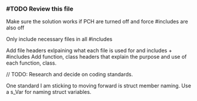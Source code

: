 ### #TODO Review this file

Make sure the solution works if PCH are turned off and force \#includes are also off

Only include necessary files in all \#includes

Add file headers exlpaining what each file is used for and includes + \#includes
Add function, class headers that explain the purpose and use of each function, class.

// TODO: Research and decide on coding standards.

One standard I am sticking to moving forward is struct member naming.
Use a s_Var for naming struct variables.